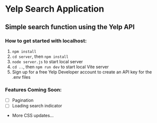 # Yelp Search Application

## Simple search function using the Yelp API

### How to get started with localhost:
1. `npm install`
2. `cd server`, then `npm install`
3. `node server.js` to start local server
4. `cd ..`, then `npm run dev` to start local Vite server
5. Sign up for a free Yelp Developer account to create an API key for the .env files

### Features Coming Soon:
- [ ] Pagination
- [ ] Loading search indicator
- More CSS updates...
